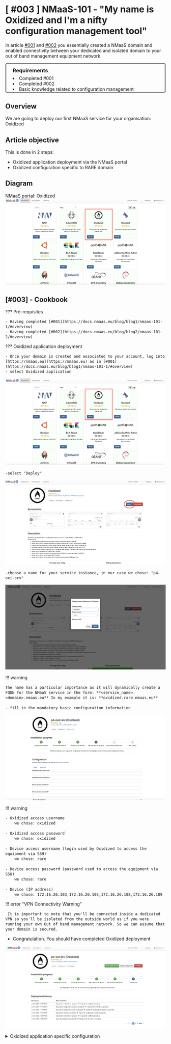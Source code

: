 # [ #003 ] NMaaS-101 - "My name is Oxidized and I'm a nifty configuration management tool"

In article [#001](https://docs.nmaas.eu/blog/blog1/nmaas-101-1/#overview) and [#002](https://docs.nmaas.eu/blog/blog2/nmaas-101-2/#overview) you essentially created a NMaaS domain and enabled connectivity between your dedicated and isolated domain to your out of band management equipment network.

<div style="border: 3px solid gray; border-radius: 5px; padding-left: 20px;">

<h3 style="margin: 0.6em 0 0.4em;">Requirements</h3>
<li>Completed #001</li> 
<li>Completed #002</li>
<li>Basic knowledge related to configuration management</li>

</div>

## Overview

We are going to deploy our first NMaaS service for your organisation: Oxidized

## Article objective

This is done in 2 steps:

- Oxidized application deployment via the NMaaS portal
- Oxidized configuration specific to RARE domain

## Diagram

NMaaS portal: Oxidized
![Diagram](img/blog-nmaas-101-3-1.png)

## [#003] - Cookbook

??? Pré-requisites

    - Having completed [#001](https://docs.nmaas.eu/blog/blog1/nmaas-101-1/#overview)
    - Having completed [#002](https://docs.nmaas.eu/blog/blog2/nmaas-101-2/#overview)



??? Oxidized application deployment

    - Once your domain is created and associated to your account, log into [https://nmaas.eu](https://nmaas.eu) as in [#001](https://docs.nmaas.eu/blog/blog1/nmaas-101-1/#overview)
    - select Oxidized application 

![Select Oxidized](img/blog-nmaas-101-3-2.png)

    -select "Deploy" 

![Deploy](img/blog-nmaas-101-3-3.png)

    -choose a name for your service instance, in our case we chose: "p4-oxi-srv"

![Instance](img/blog-nmaas-101-3-4.png)


!!! warning

    The name has a particular importance as it will dynamically create a FQDN for the NMaaS service in the form: **<service_name>.<domain>.nmaas.eu** In my example it is: **oxidized.rare.nmaas.eu**

    - fill in the mandatory basic configuration information

![Configuration](img/blog-nmaas-101-3-5.png)

!!! warning 

    - Oxidized access username
        we chose: oxidized

    - Oxidized access password
        we chose: oxidized

    - Device access username (login used by Oxidized to access the equipment via SSH)
        we chose: rare

    - Device access password (password used to access the equipment via SSH)
        we chose: rare

    - Device (IP address)
        we chose: 172.16.26.103,172.16.26.105,172.16.26.108,172.16.26.109 

!!! error "VPN Connectivity Warning"

     It is important to note that you'll be connected inside a dedicated VPN so you'll be isolated from the outside world as if you were running your own Out of band management network. So we can assume that your domain is secured.

- Congratulation. You should have completed Oxidized deployment

![Configuration](img/blog-nmaas-101-3-6.png)



<details>
<summary>Oxidized application specific configuration</summary>

In the RARE domain we had a specific requirement that requires a specific profiles for the RARE network equipment.

We are using then NMaaS configuration feature (also refer to NMaaS configuration process), which actually will provide us the way to alter Oxidized configuration software.
<li>From the NMaaS portal service instance page select "Update configuration" button </li>

<img src="../img/blog-nmaas-101-3-7.png" width="550">

<li>you should be provided a git command that will let you clone your Oxidized NMaaS configuration repository</li>

<img src="../img/blog-nmaas-101-3-8.png" width="550">



</details>


